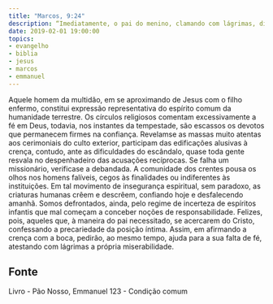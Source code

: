 ```yaml
---
title: "Marcos, 9:24"
description: “Imediatamente, o pai do menino, clamando com lágrimas, disse: Eu creio, Senhor! ajuda a minha incredulidade.”
date: 2019-02-01 19:00:00
topics: 
- evangelho
- biblia
- jesus
- marcos
- emmanuel
---
```



Aquele homem da multidão, em se aproximando de Jesus com o filho
enfermo, constitui expressão representativa do espírito comum da humanidade
terrestre.
Os círculos religiosos comentam excessivamente a fé em Deus, todavia, nos
instantes da tempestade, são escassos os devotos que permanecem firmes na
confiança.
Revelam­se as massas muito atentas aos cerimoniais do culto exterior,
participam das edificações alusivas à crença, contudo, ante as dificuldades do
escândalo, quase toda gente resvala no despenhadeiro das acusações recíprocas.
Se falha um missionário, verifica­se a debandada. A comunidade dos
crentes pousa os olhos nos homens falíveis, cegos às finalidades ou indiferentes às
instituições. Em tal movimento de insegurança espiritual, sem paradoxo, as criaturas
humanas crêem e descrêem, confiando hoje e desfalecendo amanhã.
Somos defrontados, ainda, pelo regime de incerteza de espíritos infantis que
mal começam a conceber noções de responsabilidade.
Felizes, pois, aqueles que, à maneira do pai necessitado, se acercarem do
Cristo, confessando a precariedade da posição íntima.
Assim, em afirmando a crença com a boca, pedirão, ao mesmo tempo,
ajuda para a sua falta de fé, atestando com lágrimas a própria miserabilidade.




## Fonte
Livro - Pão Nosso, Emmanuel
123 - Condição comum
